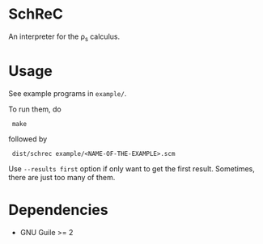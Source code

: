 
# SchReC

An interpreter for the ρ<sub>s</sub> calculus.

# Usage

See example programs in `example/`.

To run them, do
```
 make
```
followed by
```
 dist/schrec example/<NAME-OF-THE-EXAMPLE>.scm
```

Use `--results first` option if only want to get the first result.
Sometimes, there are just too many of them.

# Dependencies

- GNU Guile >= 2
